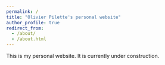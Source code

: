 ```yaml
---
permalink: /
title: "Olivier Pilette's personal website"
author_profile: true
redirect_from: 
  - /about/
  - /about.html
---
```


This is my personal website. It is currently under construction.
